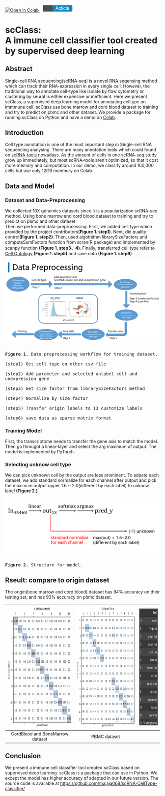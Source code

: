 <a href="https://colab.research.google.com/github/majaja068/scClass/blob/main/scClass_demo.ipynb">
  <img src="https://colab.research.google.com/assets/colab-badge.svg" alt="Open in Colab" title="Open in Google Colaboratory">
</a>&nbsp;
<a href="article.md">
  <img src="pic/article_logo.png" height="21.5">
</a>

# scClass: <br>A immune cell classifier tool created by supervised deep learning

## Abstract
Single-cell RNA sequencing(scRNA-seq) is a novel RNA seqensing method which can track their RNA-expression in every single cell. 
However, the traditional way to annotate cell-type like isolate by flow cytometry or clustering by seurat is either expensive or inefficient.
Here we present scClass, a supervised deep learning model for annotating celltype on immmune cell.
scClass use bone marrow and cord blood dataset to training and try to predict on pbmc and other dataset.
We provide a package for running scClass on Python and have a demo on [Colab](https://colab.research.google.com/github/majaja068/scClass/blob/main/scClass_demo.ipynb).

## Introduction
Cell type annotation is one of the most important step in Single-cell RNA sequencing analysing.
There are many annotation tools which could found on  [scRNA-tools](https://www.scrna-tools.org/tools) nowadays.
As the amount of cells in one scRNA-seq study grow up immediately,
but most scRNA-tools aren't optimized, so that it cost more memory and computation.
In our demo, we classify around 160,000 cells but use only 12GB moemory on Colab.

## Data and Model

### Dataset and Data-Preprocessing
We collected 10X genomics datasets since it is a popularization scRNA-seq method.
Using bone marrow and cord blood dataset to training and try to predict on pbmc and other dataset.<br>
Then we performed data-preprocessing.
First, we added cell type which provided by the project contributors<b>(Figure 1. step1)</b>.
Next, did quality control<b>(Figure 1. step2)</b>.
Then, used algothithm librarySizeFactors and computeSumFactors function from scran(R package) and implemented by scanpy function <b>(Figure 1. step3、4)</b>.
Finally, transferred cell type refer to [Cell Ontology](https://www.ebi.ac.uk/ols/ontologies/cl) <b>(Figure 1. step5)</b> and save data <b>(Figure 1. step6)</b>.
<div align="center">
  <kbd>
    <img src="pic/data_preprocessing.png" width="560"><br>
    <p align="left"><br>
      <b>Figure 1.</b>
      Data preprocessing workflow for training dataset.<br><br>
      (step1) Get cell type on other csv file<br><br>
      (step2) Add parameter and selected unlabel cell and unexpression gene<br><br>
      (step3) Get size factor from librarySizeFactors method<br><br>
      (step4) Normalize by size factor<br><br>
      (step5) Transfer origin labels to 13 customize labels<br><br>
      (step6) save data as sparse matrix format
    </p>
  </kbd>
</div>  

### Training Model
First, the transcriptome needs to transfer the gene axis to match the model.
Then go throught a linear-layer and select the arg maximum of output.
The model is implemented by PyTorch. 

### Selecting unknow cell type
We can pick unknown cell by the output are less prominent. 
To adpate each dataset,  we add standard normalize for each channel after output and pick the maximum output upper 1.6 ~ 2.0(different by each label) to unknow label <b>(Figure 2.)</b>
<div align="center">
  <kbd>
    <img src="pic/model.png" width="560"><br>
    <p align="left"><br>
      <b>Figure 2.</b>
      Structure for model.
    </p>
  </kbd>
</div> 


## Rseult: compare to origin dataset

The origin(bone marrow and cord blood) dataset has 94% accuracy on their testing set, and  has 93% accuracy on pbmc dataset.

<div align="center">
  
| <img src="pic/cb_bm_confusion.png" width="400" height="400">| <img src="pic/pbmc_confusion.png" width="400" height="400">| <img src="pic/label2index.png" width="150" height="380">|
|:-:|:-:|:-:|
| CordBlood and BoneMarrow dataset | PBMC dataset | |
  
</div>

## Conclusion
We present a immune cell classifier tool created scClass based on supervised deep learning.
scClass is a package that can use in Python.
We except the model has higher accuracy of adapted in our future version.
The source code is available at https://github.com/majaja068/scRNA-CellType-classifier/
